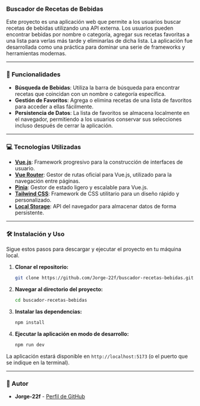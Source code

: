 ### Buscador de Recetas de Bebidas

Este proyecto es una aplicación web que permite a los usuarios buscar recetas de bebidas utilizando una API externa. Los usuarios pueden encontrar bebidas por nombre o categoría, agregar sus recetas favoritas a una lista para verlas más tarde y eliminarlas de dicha lista. La aplicación fue desarrollada como una práctica para dominar una serie de frameworks y herramientas modernas.

-----

### 🚀 Funcionalidades

  * **Búsqueda de Bebidas**: Utiliza la barra de búsqueda para encontrar recetas que coincidan con un nombre o categoría específica.
  * **Gestión de Favoritos**: Agrega o elimina recetas de una lista de favoritos para acceder a ellas fácilmente.
  * **Persistencia de Datos**: La lista de favoritos se almacena localmente en el navegador, permitiendo a los usuarios conservar sus selecciones incluso después de cerrar la aplicación.

-----

### 💻 Tecnologías Utilizadas

  * **[Vue.js](https://vuejs.org/)**: Framework progresivo para la construcción de interfaces de usuario.
  * **[Vue Router](https://router.vuejs.org/)**: Gestor de rutas oficial para Vue.js, utilizado para la navegación entre páginas.
  * **[Pinia](https://pinia.vuejs.org/)**: Gestor de estado ligero y escalable para Vue.js.
  * **[Tailwind CSS](https://tailwindcss.com/)**: Framework de CSS utilitario para un diseño rápido y personalizado.
  * **[Local Storage](https://developer.mozilla.org/es/docs/Web/API/Window/localStorage)**: API del navegador para almacenar datos de forma persistente.

-----

### 🛠️ Instalación y Uso

Sigue estos pasos para descargar y ejecutar el proyecto en tu máquina local.

1.  **Clonar el repositorio:**

    ```bash
    git clone https://github.com/Jorge-22f/buscador-recetas-bebidas.git
    ```

2.  **Navegar al directorio del proyecto:**

    ```bash
    cd buscador-recetas-bebidas
    ```

3.  **Instalar las dependencias:**

    ```bash
    npm install
    ```

4.  **Ejecutar la aplicación en modo de desarrollo:**

    ```bash
    npm run dev
    ```

La aplicación estará disponible en `http://localhost:5173` (o el puerto que se indique en la terminal).

-----

### 👤 Autor

  * **Jorge-22f** - [Perfil de GitHub](https://www.google.com/search?q=https://github.com/Jorge-22f)
